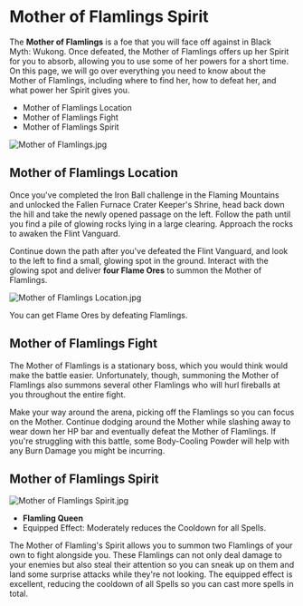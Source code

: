 # Mother of Flamlings Spirit

The **Mother of Flamlings** is a foe that you will face off against in Black Myth: Wukong. Once defeated, the Mother of Flamlings offers up her Spirit for you to absorb, allowing you to use some of her powers for a short time. On this page, we will go over everything you need to know about the Mother of Flamlings, including where to find her, how to defeat her, and what power her Spirit gives you. 

* Mother of Flamlings Location
* Mother of Flamlings Fight
* Mother of Flamlings Spirit

![Mother of Flamlings.jpg](https://oyster.ignimgs.com/mediawiki/apis.ign.com/black-myth-wukong/5/56/Mother_of_Flamlings.jpg)

## Mother of Flamlings Location

Once you've completed the Iron Ball challenge in the Flaming Mountains and unlocked the Fallen Furnace Crater Keeper's Shrine, head back down the hill and take the newly opened passage on the left. Follow the path until you find a pile of glowing rocks lying in a large clearing. Approach the rocks to awaken the Flint Vanguard. 

Continue down the path after you've defeated the Flint Vanguard, and look to the left to find a small, glowing spot in the ground. Interact with the glowing spot and deliver **four Flame Ores** to summon the Mother of Flamlings. 

![Mother of Flamlings Location.jpg](https://oyster.ignimgs.com/mediawiki/apis.ign.com/black-myth-wukong/4/42/Mother_of_Flamlings_Location.jpg)

You can get Flame Ores by defeating Flamlings.

## Mother of Flamlings Fight

The Mother of Flamlings is a stationary boss, which you would think would make the battle easier. Unfortunately, though, summoning the Mother of Flamlings also summons several other Flamlings who will hurl fireballs at you throughout the entire fight. 

Make your way around the arena, picking off the Flamlings so you can focus on the Mother. Continue dodging around the Mother while slashing away to wear down her HP bar and eventually defeat the Mother of Flamlings. If you're struggling with this battle, some Body-Cooling Powder will help with any Burn Damage you might be incurring. 

## Mother of Flamlings Spirit

![Mother of Flamlings Spirit.jpg](https://oyster.ignimgs.com/mediawiki/apis.ign.com/black-myth-wukong/e/e5/Mother_of_Flamlings_Spirit.jpg)

  * **Flamling Queen**
  * Equipped Effect: Moderately reduces the Cooldown for all Spells. 

The Mother of Flamling's Spirit allows you to summon two Flamlings of your own to fight alongside you. These Flamlings can not only deal damage to your enemies but also steal their attention so you can sneak up on them and land some surprise attacks while they're not looking. The equipped effect is excellent, reducing the cooldown of all Spells so you can cast more spells in total. 
